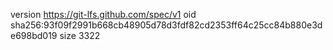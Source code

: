 version https://git-lfs.github.com/spec/v1
oid sha256:93f09f2991b668cb48905d78d3fdf82cd2353ff64c25cc84b880e3de698bd019
size 3322
